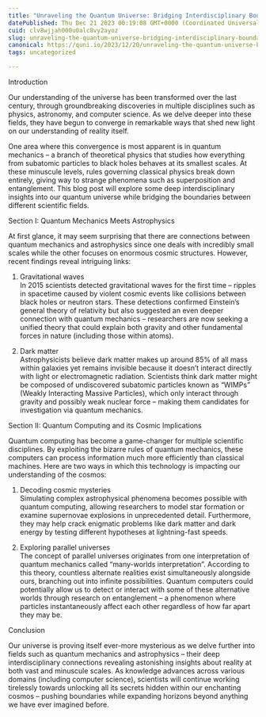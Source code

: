 ```yaml
---
title: "Unraveling the Quantum Universe: Bridging Interdisciplinary Boundaries"
datePublished: Thu Dec 21 2023 00:19:08 GMT+0000 (Coordinated Universal Time)
cuid: clv8wjjah000u0alc8vy2ayoz
slug: unraveling-the-quantum-universe-bridging-interdisciplinary-boundaries
canonical: https://quni.io/2023/12/20/unraveling-the-quantum-universe-bridging-interdisciplinary-boundaries/
tags: uncategorized

---
```


Introduction

Our understanding of the universe has been transformed over the last century, through groundbreaking discoveries in multiple disciplines such as physics, astronomy, and computer science. As we delve deeper into these fields, they have begun to converge in remarkable ways that shed new light on our understanding of reality itself.

One area where this convergence is most apparent is in quantum mechanics – a branch of theoretical physics that studies how everything from subatomic particles to black holes behaves at its smallest scales. At these minuscule levels, rules governing classical physics break down entirely, giving way to strange phenomena such as superposition and entanglement. This blog post will explore some deep interdisciplinary insights into our quantum universe while bridging the boundaries between different scientific fields.

Section I: Quantum Mechanics Meets Astrophysics

At first glance, it may seem surprising that there are connections between quantum mechanics and astrophysics since one deals with incredibly small scales while the other focuses on enormous cosmic structures. However, recent findings reveal intriguing links:

1) Gravitational waves  
In 2015 scientists detected gravitational waves for the first time – ripples in spacetime caused by violent cosmic events like collisions between black holes or neutron stars. These detections confirmed Einstein’s general theory of relativity but also suggested an even deeper connection with quantum mechanics – researchers are now seeking a unified theory that could explain both gravity and other fundamental forces in nature (including those within atoms).

2) Dark matter  
Astrophysicists believe dark matter makes up around 85% of all mass within galaxies yet remains invisible because it doesn’t interact directly with light or electromagnetic radiation. Scientists think dark matter might be composed of undiscovered subatomic particles known as “WIMPs” (Weakly Interacting Massive Particles), which only interact through gravity and possibly weak nuclear force – making them candidates for investigation via quantum mechanics.

Section II: Quantum Computing and its Cosmic Implications

Quantum computing has become a game-changer for multiple scientific disciplines. By exploiting the bizarre rules of quantum mechanics, these computers can process information much more efficiently than classical machines. Here are two ways in which this technology is impacting our understanding of the cosmos:

1) Decoding cosmic mysteries  
Simulating complex astrophysical phenomena becomes possible with quantum computing, allowing researchers to model star formation or examine supernovae explosions in unprecedented detail. Furthermore, they may help crack enigmatic problems like dark matter and dark energy by testing different hypotheses at lightning-fast speeds.

2) Exploring parallel universes  
The concept of parallel universes originates from one interpretation of quantum mechanics called “many-worlds interpretation”. According to this theory, countless alternate realities exist simultaneously alongside ours, branching out into infinite possibilities. Quantum computers could potentially allow us to detect or interact with some of these alternative worlds through research on entanglement – a phenomenon where particles instantaneously affect each other regardless of how far apart they may be.

Conclusion

Our universe is proving itself ever-more mysterious as we delve further into fields such as quantum mechanics and astrophysics – their deep interdisciplinary connections revealing astonishing insights about reality at both vast and minuscule scales. As knowledge advances across various domains (including computer science), scientists will continue working tirelessly towards unlocking all its secrets hidden within our enchanting cosmos – pushing boundaries while expanding horizons beyond anything we have ever imagined before.